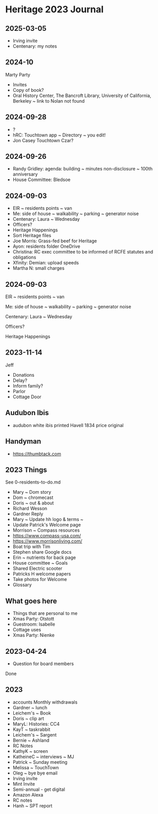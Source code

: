 # Heritage 2023 Journal

## 2025-03-05

* Irving invite
* Centenary: my notes

## 2024-10

Marty Party

* Invites
* Copy of book?
* Oral History Center, The Bancroft Library, University of California, Berkeley ~ link to Nolan not found

## 2024-09-28

* ?
* hRC: Touchtown app ~ Directory ~ you edit!
* Jon Casey Touchtown Czar?

## 2024-09-26

* Randy Gridley: agenda: building ~ minutes non-disclosure ~ 100th anniversary
* House Committee: Bledsoe

## 2024-09-03

* EIR ~ residents points ~ van
* Me: side of house ~ walkability ~ parking ~ generator noise
* Centenary: Laura  ~ Wednesday
* Officers?
* Heritage Happenings
* Sort Heritage files
* Joe Morris: Grass-fed beef for Heritage
* Ayon: residents folder OneDrive
* Christina: RC exec committee to be informed of RCFE statutes and obligations
* Xfinity: Demian: upload speeds
* Martha N: small charges

## 2024-09-03

EIR ~ residents points ~ van

Me: side of house ~ walkability ~ parking ~ generator noise

Centenary: Laura ~ Wednesday

Officers?

Heritage Happenings

## 2023-11-14

Jeff

* Donations
* Delay?
* Inform family?
* Parlor
* Cottage Door

## Audubon Ibis

* audubon white ibis printed Havell 1834 price original

## Handyman

* <a href="https://thumbtack.com">https://thumbtack.com</a>

## 2023 Things

See 0-residents-to-do.md

* Mary ~ Dom story
* Dom ~ chromecast
* Doris ~ out &amp; about
* Richard Wesson
* Gardner Reply
* Mary ~ Update hh logo &amp; terms ~
* Update Patrick's Welcome page
* Morrison ~ Compass resources
* <a href="https://www.compass-usa.com/">https://www.compass-usa.com/</a>
* <a href="https://www.morrisonliving.com/">https://www.morrisonliving.com/</a>
* Boat trip with Tim
* Stephen share Google docs
* Erin ~ nutrients for back page
* House committee ~ Goals
* Shared Electric scooter
* Patricks H welcome papers
* Take photos for Welcome
* Glossary

## What goes here

* Things that are personal to me
* Xmas Party: Otstott
* Guestroom: Isabelle
* Cottage uses
* Xmas Party: Nienke

## 2023-04-24

* Question for board members

Done
## 2023

* accounts Monthly withdrawals
* Gardner ~ lunch
* Leichem's ~ Book
* Doris ~ clip art
* MaryL: Histories: CC4
* KayT ~ taskrabbit
* Leichem's ~ Sargent
* Bernie ~ Ashland
* RC Notes
* KathyK ~ screen
* KatheineC ~ interviews ~ MJ
* Patrick ~ Sunday meeting
* Melissa ~ TouchTown
* Oleg ~ bye bye email
* Irving invite
* Mint Invite
* Semi-annual - get digital
* Amazon Alexa
* RC notes
* Hanh ~ SPT report
